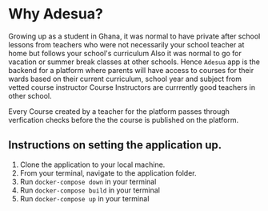 # Why Adesua?
Growing up as a student in Ghana, it was normal to have private after school lessons from teachers who were not necessarily your school teacher at home but follows your school's curriculum 
Also it was normal to go for vacation or summer break classes at other schools.
Hence `Adesua` app is the backend for a platform where parents will have access to courses for their wards based on their current curriculum, school year and subject from vetted course instructor 
Course Instructors are currrently good teachers in other school.

Every Course created by a teacher for the platform passes through verfication checks before the the course is published on the platform.


## Instructions on setting the application up.
1. Clone the application to your local machine.
2. From your terminal, navigate to the application folder.
3. Run `docker-compose down` in your terminal
3. Run `docker-compose build` in your terminal
4. Run `docker-compose up` in your terminal